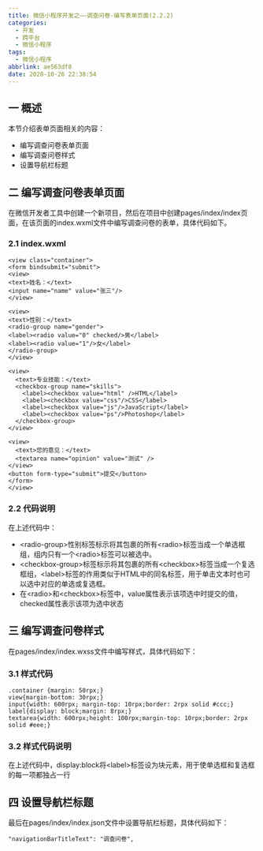 ```yaml
---
title: 微信小程序开发之——调查问卷-编写表单页面(2.2.2)
categories:
  - 开发
  - 跨平台
  - 微信小程序
tags:
  - 微信小程序
abbrlink: ae563df8
date: 2020-10-26 22:38:54
---
```

## 一 概述

本节介绍表单页面相关的内容：

* 编写调查问卷表单页面
* 编写调查问卷样式
* 设置导航栏标题

<!--more-->

## 二 编写调查问卷表单页面

在微信开发者工具中创建一个新项目，然后在项目中创建pages/index/index页面，在该页面的index.wxml文件中编写调查问卷的表单，具体代码如下。

### 2.1 index.wxml

```
<view class="container">
<form bindsubmit="submit">
<view>
<text>姓名：</text>
<input name="name" value="张三"/>
</view>

<view>
<text>性别：</text>
<radio-group name="gender">
<label><radio value="0" checked/>男</label>
<label><radio value="1"/>女</label>
</radio-group>
</view>

<view>
  <text>专业技能：</text>
  <checkbox-group name="skills">
    <label><checkbox value="html" />HTML</label>
    <label><checkbox value="css"/>CSS</label>
    <label><checkbox value="js"/>JavaScript</label>
    <label><checkbox value="ps"/>Photoshop</label>
  </checkbox-group>
</view>

<view>
  <text>您的意见：</text>
  <textarea name="opinion" value="测试" />
</view>
<button form-type="submit">提交</button>
</form>
</view>
```

### 2.2 代码说明

在上述代码中：

* \<radio-group>性别标签标示将其包裹的所有\<radio>标签当成一个单选框组，组内只有一个\<radio>标签可以被选中。
* \<checkbox-group>标签标示将其包裹的所有\<checkbox>标签当成一个复选框组，\<label>标签的作用类似于HTML中的同名标签，用于单击文本时也可以选中对应的单选或复选框。
* 在\<radio>和\<checkbox>标签中，value属性表示该项选中时提交的值，checked属性表示该项为选中状态

## 三 编写调查问卷样式

在pages/index/index.wxss文件中编写样式，具体代码如下：

### 3.1 样式代码

```
.container {margin: 50rpx;} 
view{margin-bottom: 30rpx;}
input{width: 600rpx; margin-top: 10rpx;border: 2rpx solid #ccc;}
label{display: block;margin: 8rpx;}
textarea{width: 600rpx;height: 100rpx;margin-top: 10rpx;border: 2rpx solid #eee;}
```

### 3.2 样式代码说明

在上述代码中，display:block将\<label>标签设为块元素，用于使单选框和复选框的每一项都独占一行

## 四 设置导航栏标题

最后在pages/index/index.json文件中设置导航栏标题，具体代码如下：

```
"navigationBarTitleText": "调查问卷",
```